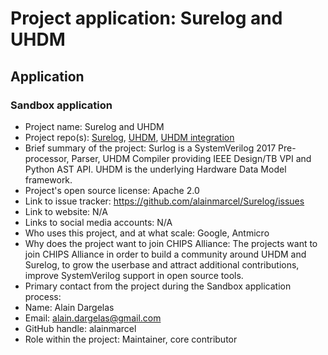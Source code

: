 # Project application: Surelog and UHDM

## Application

### Sandbox application

* Project name: Surelog and UHDM
* Project repo(s): [Surelog](https://github.com/alainmarcel/Surelog), [UHDM](https://github.com/alainmarcel/UHDM), [UHDM integration](https://github.com/alainmarcel/uhdm-integration)
* Brief summary of the project: Surlog is a SystemVerilog 2017 Pre-processor, Parser, UHDM Compiler providing IEEE Design/TB VPI and Python AST API. UHDM is the underlying Hardware Data Model framework.
* Project's open source license: Apache 2.0
* Link to issue tracker: https://github.com/alainmarcel/Surelog/issues
* Link to website: N/A
* Links to social media accounts: N/A
* Who uses this project, and at what scale: Google, Antmicro
* Why does the project want to join CHIPS Alliance: The projects want to join CHIPS Alliance in order to build a community around UHDM and Surelog, to grow the userbase and attract additional contributions, improve SystemVerilog support in open source tools.
* Primary contact from the project during the Sandbox application process:
 * Name: Alain Dargelas
 * Email: alain.dargelas@gmail.com
 * GitHub handle: alainmarcel
 * Role within the project: Maintainer, core contributor
